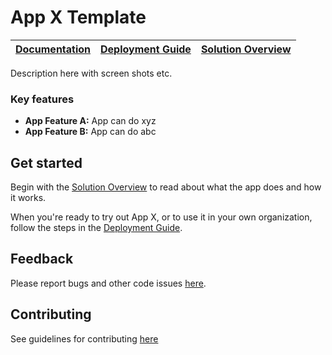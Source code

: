 # App X Template

| [Documentation](https://github.com/acce-hub/example/wiki) | [Deployment Guide](https://github.com/LRG-Champions/template/wiki/Deployment-Guide) | [Solution Overview](https://github.com/LRG-Champions/template/wiki/Solution-Overview) |
| ---- | ---- | ---- |

Description here with screen shots etc. 

### Key features
* **App Feature A:** App can do xyz
* **App Feature B:** App can do abc

## Get started

Begin with the [Solution Overview](https://github.com/LRG-Champions/template/wiki/Solution-Overview) to read about what the app does and how it works.

When you're ready to try out App X, or to use it in your own organization, follow the steps in the [Deployment Guide](https://github.com/LRG-Champions/template/wiki/Deployment-Guide).

## Feedback

Please report bugs and other code issues [here](https://github.com/LRG-Champions/template/issues).


## Contributing

See guidelines for contributing [here](https://github.com/LRG-Champions/blob/main/CONTRIBUTING.md)
